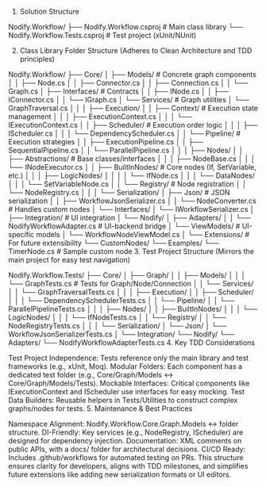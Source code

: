 1. Solution Structure

Nodify.Workflow/
├── Nodify.Workflow.csproj        # Main class library
└── Nodify.Workflow.Tests.csproj  # Test project (xUnit/NUnit)

2. Class Library Folder Structure
(Adheres to Clean Architecture and TDD principles)

Nodify.Workflow/
├── Core/
│   ├── Models/               # Concrete graph components
│   │   ├── Node.cs
│   │   ├── Connector.cs
│   │   ├── Connection.cs
│   │   └── Graph.cs
│   ├── Interfaces/           # Contracts
│   │   ├── INode.cs
│   │   ├── IConnector.cs
│   │   └── IGraph.cs
│   └── Services/             # Graph utilities
│       └── GraphTraversal.cs
│   │
│   ├── Execution/
│   │   ├── Context/              # Execution state management
│   │   │   ├── ExecutionContext.cs
│   │   │   └── IExecutionContext.cs
│   │   ├── Scheduler/            # Execution order logic
│   │   │   ├── IScheduler.cs
│   │   │   └── DependencyScheduler.cs
│   │   └── Pipeline/             # Execution strategies
│   │       ├── ExecutionPipeline.cs
│   │       ├── SequentialPipeline.cs
│   │       └── ParallelPipeline.cs
│   │
│   ├── Nodes/
│   │   ├── Abstractions/         # Base classes/interfaces
│   │   │   ├── NodeBase.cs
│   │   │   └── INodeExecutor.cs
│   │   ├── BuiltInNodes/         # Core nodes (If, SetVariable, etc.)
│   │   │   ├── LogicNodes/
│   │   │   │   └── IfNode.cs
│   │   │   └── DataNodes/
│   │   │       └── SetVariableNode.cs
│   │   └── Registry/            # Node registration
│   │       └── NodeRegistry.cs
│   │
│   └── Serialization/
│       ├── Json/                 # JSON serialization
│       │   ├── WorkflowJsonSerializer.cs
│       │   └── NodeConverter.cs  # Handles custom nodes
│       └── Interfaces/
│           └── IWorkflowSerializer.cs
│
├── Integration/                  # UI integration
│   └── Nodify/
│       ├── Adapters/
│       │   └── NodifyWorkflowAdapter.cs  # UI-backend bridge
│       └── ViewModels/           # UI-specific models
│           └── WorkflowNodeViewModel.cs
│
└── Extensions/                   # For future extensibility
    └── CustomNodes/
        └── Examples/
            └── TimerNode.cs      # Sample custom node
3. Test Project Structure
(Mirrors the main project for easy test navigation)

Nodify.Workflow.Tests/
├── Core/
│   ├── Graph/
│   │   ├── Models/
│   │   │   └── GraphTests.cs     # Tests for Graph/Node/Connection
│   │   └── Services/
│   │       └── GraphTraversalTests.cs
│   │
│   ├── Execution/
│   │   ├── Scheduler/
│   │   │   └── DependencySchedulerTests.cs
│   │   └── Pipeline/
│   │       └── ParallelPipelineTests.cs
│   │
│   ├── Nodes/
│   │   ├── BuiltInNodes/
│   │   │   └── LogicNodes/
│   │   │       └── IfNodeTests.cs
│   │   └── Registry/
│   │       └── NodeRegistryTests.cs
│   │
│   └── Serialization/
│       └── Json/
│           └── WorkflowJsonSerializerTests.cs
│
└── Integration/
    └── Nodify/
        └── Adapters/
            └── NodifyWorkflowAdapterTests.cs
4. Key TDD Considerations

Test Project Independence: Tests reference only the main library and test frameworks (e.g., xUnit, Moq).
Modular Folders: Each component has a dedicated test folder (e.g., Core/Graph/Models ↔ Core/Graph/Models/Tests).
Mockable Interfaces: Critical components like IExecutionContext and IScheduler use interfaces for easy mocking.
Test Data Builders: Reusable helpers in Tests/Utilities to construct complex graphs/nodes for tests.
5. Maintenance & Best Practices

Namespace Alignment: Nodify.Workflow.Core.Graph.Models ↔ folder structure.
DI-Friendly: Key services (e.g., NodeRegistry, IScheduler) are designed for dependency injection.
Documentation: XML comments on public APIs, with a docs/ folder for architectural decisions.
CI/CD Ready: Includes .github/workflows for automated testing on PRs.
This structure ensures clarity for developers, aligns with TDD milestones, and simplifies future extensions like adding new serialization formats or UI editors.